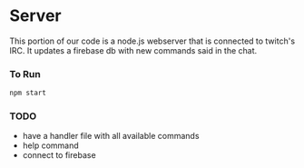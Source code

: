 # Server
This portion of our code is a node.js webserver that is connected to twitch's IRC. It updates a firebase db with new commands said in the chat.

### To Run
``` bash
npm start
```

### TODO
* have a handler file with all available commands
* help command
* connect to firebase
